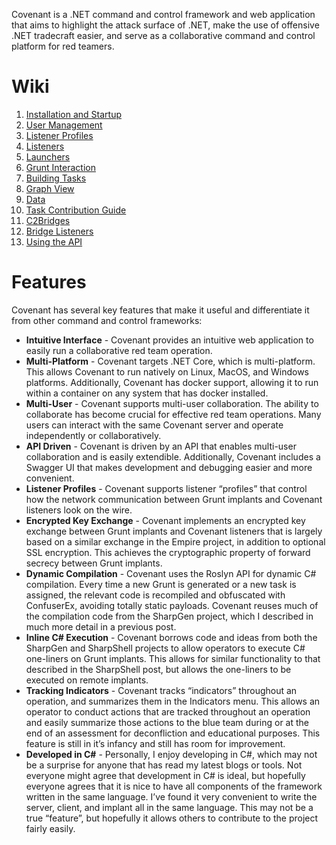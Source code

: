 Covenant is a .NET command and control framework and web application that aims to highlight the attack surface of .NET, make the use of offensive .NET tradecraft easier, and serve as a collaborative command and control platform for red teamers.

# Wiki

1. [Installation and Startup](https://github.com/cobbr/Covenant/wiki/Installation-And-Startup)
2. [User Management](https://github.com/cobbr/Covenant/wiki/User-Management)
3. [Listener Profiles](https://github.com/cobbr/Covenant/wiki/Listener-Profiles)
4. [Listeners](https://github.com/cobbr/Covenant/wiki/Listeners)
5. [Launchers](https://github.com/cobbr/Covenant/wiki/Launchers)
6. [Grunt Interaction](https://github.com/cobbr/Covenant/wiki/Grunt-Interaction)
7. [Building Tasks](https://github.com/cobbr/Covenant/wiki/Building-Tasks)
8. [Graph View](https://github.com/cobbr/Covenant/wiki/Graph-View)
9. [Data](https://github.com/cobbr/Covenant/wiki/Data)
10. [Task Contribution Guide](https://github.com/cobbr/Covenant/wiki/Task-Contribution-Guide)
11. [C2Bridges](https://github.com/cobbr/Covenant/wiki/C2Bridges)
12. [Bridge Listeners](https://github.com/cobbr/Covenant/wiki/Bridge-Listeners)
13. [Using the API](https://github.com/cobbr/Covenant/wiki/Using-The-API)

# Features

Covenant has several key features that make it useful and differentiate it from other command and control frameworks:

* **Intuitive Interface** - Covenant provides an intuitive web application to easily run a collaborative red team operation.
* **Multi-Platform** - Covenant targets .NET Core, which is multi-platform. This allows Covenant to run natively on Linux, MacOS, and Windows platforms. Additionally, Covenant has docker support, allowing it to run within a container on any system that has docker installed.
* **Multi-User** - Covenant supports multi-user collaboration. The ability to collaborate has become crucial for effective red team operations. Many users can interact with the same Covenant server and operate independently or collaboratively.
* **API Driven** - Covenant is driven by an API that enables multi-user collaboration and is easily extendible. Additionally, Covenant includes a Swagger UI that makes development and debugging easier and more convenient.
* **Listener Profiles** - Covenant supports listener “profiles” that control how the network communication between Grunt implants and Covenant listeners look on the wire.
* **Encrypted Key Exchange** - Covenant implements an encrypted key exchange between Grunt implants and Covenant listeners that is largely based on a similar exchange in the Empire project, in addition to optional SSL encryption. This achieves the cryptographic property of forward secrecy between Grunt implants.
* **Dynamic Compilation** - Covenant uses the Roslyn API for dynamic C# compilation. Every time a new Grunt is generated or a new task is assigned, the relevant code is recompiled and obfuscated with ConfuserEx, avoiding totally static payloads. Covenant reuses much of the compilation code from the SharpGen project, which I described in much more detail in a previous post.
* **Inline C# Execution** - Covenant borrows code and ideas from both the SharpGen and SharpShell projects to allow operators to execute C# one-liners on Grunt implants. This allows for similar functionality to that described in the SharpShell post, but allows the one-liners to be executed on remote implants.
* **Tracking Indicators** - Covenant tracks “indicators” throughout an operation, and summarizes them in the Indicators menu. This allows an operator to conduct actions that are tracked throughout an operation and easily summarize those actions to the blue team during or at the end of an assessment for deconfliction and educational purposes. This feature is still in it’s infancy and still has room for improvement.
* **Developed in C#** - Personally, I enjoy developing in C#, which may not be a surprise for anyone that has read my latest blogs or tools. Not everyone might agree that development in C# is ideal, but hopefully everyone agrees that it is nice to have all components of the framework written in the same language. I’ve found it very convenient to write the server, client, and implant all in the same language. This may not be a true “feature”, but hopefully it allows others to contribute to the project fairly easily.
